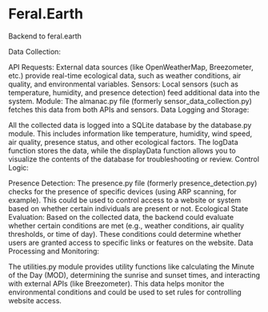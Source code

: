 # Feral.Earth
Backend to feral.earth

Data Collection:

API Requests: External data sources (like OpenWeatherMap, Breezometer, etc.) provide real-time ecological data, such as weather conditions, air quality, and environmental variables.
Sensors: Local sensors (such as temperature, humidity, and presence detection) feed additional data into the system.
Module: The almanac.py file (formerly sensor_data_collection.py) fetches this data from both APIs and sensors.
Data Logging and Storage:

All the collected data is logged into a SQLite database by the database.py module. This includes information like temperature, humidity, wind speed, air quality, presence status, and other ecological factors.
The logData function stores the data, while the displayData function allows you to visualize the contents of the database for troubleshooting or review.
Control Logic:

Presence Detection: The presence.py file (formerly presence_detection.py) checks for the presence of specific devices (using ARP scanning, for example). This could be used to control access to a website or system based on whether certain individuals are present or not.
Ecological State Evaluation: Based on the collected data, the backend could evaluate whether certain conditions are met (e.g., weather conditions, air quality thresholds, or time of day). These conditions could determine whether users are granted access to specific links or features on the website.
Data Processing and Monitoring:

The utilities.py module provides utility functions like calculating the Minute of the Day (MOD), determining the sunrise and sunset times, and interacting with external APIs (like Breezometer).
This data helps monitor the environmental conditions and could be used to set rules for controlling website access.
